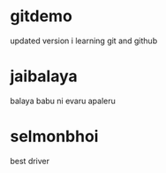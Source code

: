 # gitdemo

updated version
i learning git and github

# jaibalaya
balaya babu ni evaru apaleru

# selmonbhoi
best driver
